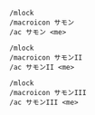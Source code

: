 ```
/mlock
/macroicon サモン
/ac サモン <me>
```
```
/mlock
/macroicon サモンII
/ac サモンII <me>
```
```
/mlock
/macroicon サモンIII
/ac サモンIII <me>
```